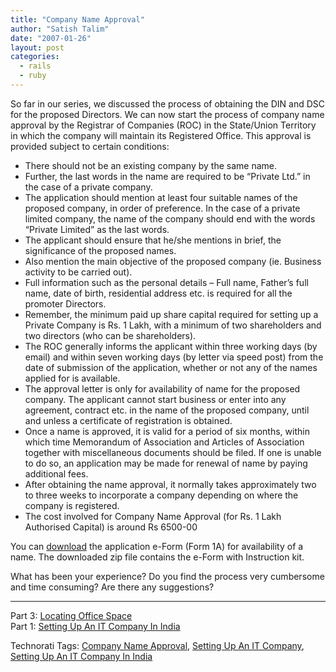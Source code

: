 ```yaml
---
title: "Company Name Approval"
author: "Satish Talim"
date: "2007-01-26"
layout: post
categories:
  - rails
  - ruby
---
```

So far in our series, we discussed the process of obtaining the DIN and
DSC for the proposed Directors. We can now start the process of company
name approval by the Registrar of Companies (ROC) in the State/Union
Territory in which the company will maintain its Registered Office. This
approval is provided subject to certain conditions:

-   There should not be an existing company by the same name.
-   Further, the last words in the name are required to be “Private
    Ltd.” in the case of a private company.
-   The application should mention at least four suitable names of the
    proposed company, in order of preference. In the case of a private
    limited company, the name of the company should end with the words
    “Private Limited” as the last words.
-   The applicant should ensure that he/she mentions in brief, the
    significance of the proposed names.
-   Also mention the main objective of the proposed company (ie.
    Business activity to be carried out).
-   Full information such as the personal details – Full name, Father’s
    full name, date of birth, residential address etc. is required for
    all the promoter Directors.
-   Remember, the minimum paid up share capital required for setting up
    a Private Company is Rs. 1 Lakh, with a minimum of two shareholders
    and two directors (who can be shareholders).
-   The ROC generally informs the applicant within three working days
    (by email) and within seven working days (by letter via speed post)
    from the date of submission of the application, whether or not any
    of the names applied for is available.
-   The approval letter is only for availability of name for the
    proposed company. The applicant cannot start business or enter into
    any agreement, contract etc. in the name of the proposed company,
    until and unless a certificate of registration is obtained.
-   Once a name is approved, it is valid for a period of six months,
    within which time Memorandum of Association and Articles of
    Association together with miscellaneous documents should be filed.
    If one is unable to do so, an application may be made for renewal of
    name by paying additional fees.
-   After obtaining the name approval, it normally takes approximately
    two to three weeks to incorporate a company depending on where the
    company is registered.
-   The cost involved for Company Name Approval (for Rs. 1 Lakh
    Authorised Capital) is around Rs 6500-00

You can
[download](http://www.mca.gov.in/MinistryWebsite/dca/downloadeforms/eformTemplates/1030-Form1A_help.zip)
the application e-Form (Form 1A) for availability of a name. The
downloaded zip file contains the e-Form with Instruction kit.

What has been your experience? Do you find the process very cumbersome
and time consuming? Are there any suggestions?

* * * * *

Part 3: [Locating Office
Space](http://rubylearning.com/blog/2007/01/26/locating-office-space/)\
Part 1: [Setting Up An IT Company In
India](http://rubylearning.com/blog/2007/01/20/setting-up-an-it-company-in-india/)

Technorati Tags: [Company Name
Approval](http://technorati.com/tag/Company+Name+Approval), [Setting Up
An IT Company](http://technorati.com/tag/Setting+Up+An+IT+Company),
[Setting Up An IT Company In
India](http://technorati.com/tag/Setting+Up+An+IT+Company+In+India)

